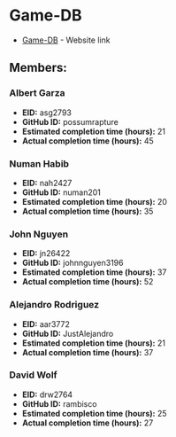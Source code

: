 # Game-DB

* [Game-DB](http://gamedb.us-east-1.elasticbeanstalk.com/) - Website link

## Members:

### Albert Garza
* **EID:** asg2793
* **GitHub ID:** possumrapture
* **Estimated completion time (hours):** 21
* **Actual completion time (hours):** 45

### Numan Habib
* **EID:** nah2427
* **GitHub ID:** numan201
* **Estimated completion time (hours):** 20
* **Actual completion time (hours):** 35

### John Nguyen
* **EID:** jn26422
* **GitHub ID:** johnnguyen3196
* **Estimated completion time (hours):** 37
* **Actual completion time (hours):** 52

### Alejandro Rodriguez
* **EID:** aar3772
* **GitHub ID:** JustAlejandro
* **Estimated completion time (hours):** 21
* **Actual completion time (hours):**  37

### David Wolf
* **EID:** drw2764 
* **GitHub ID:** rambisco
* **Estimated completion time (hours):** 25 
* **Actual completion time (hours):** 27

